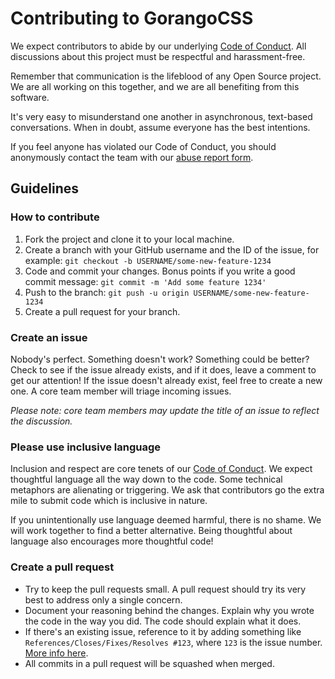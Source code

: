 # Contributing to GorangoCSS

 We expect contributors to abide by our underlying [Code of Conduct](https://gorangocss.kawanua.id/codeofconduct). All discussions about this project must be respectful and harassment-free.

Remember that communication is the lifeblood of any Open Source project. We are all working on this together, and we are all benefiting from this software.

It's very easy to misunderstand one another in asynchronous, text-based conversations. When in doubt, assume everyone has the best intentions.

If you feel anyone has violated our Code of Conduct, you should anonymously contact the team with our [abuse report form](https://kontak.kawanua.id/en/).

## Guidelines

### How to contribute

1. Fork the project and clone it to your local machine.
2. Create a branch with your GitHub username and the ID of the issue, for example: `git checkout -b USERNAME/some-new-feature-1234`
3. Code and commit your changes. Bonus points if you write a good commit message: `git commit -m 'Add some feature 1234'`
4. Push to the branch: `git push -u origin USERNAME/some-new-feature-1234`
5. Create a pull request for your branch.

### Create an issue

Nobody's perfect. Something doesn't work? Something could be better? Check to see if the issue already exists, and if it does, leave a comment to get our attention! If the issue doesn't already exist, feel free to create a new one. A core team member will triage incoming issues.

_Please note: core team members may update the title of an issue to reflect the discussion._

### Please use inclusive language

Inclusion and respect are core tenets of our [Code of Conduct](https://gorangocss.kawanua.id/codeofconduct). We expect thoughtful language all the way down to the code. Some technical metaphors are alienating or triggering. We ask that contributors go the extra mile to submit code which is inclusive in nature.

If you unintentionally use language deemed harmful, there is no shame. We will work together to find a better alternative. Being thoughtful about language also encourages more thoughtful code!

### Create a pull request

* Try to keep the pull requests small. A pull request should try its very best to address only a single concern.
* Document your reasoning behind the changes. Explain why you wrote the code in the way you did. The code should explain what it does.
*  If there's an existing issue, reference to it by adding something like `References/Closes/Fixes/Resolves #123`, where `123` is the issue number. [More info here](https://github.com/blog/1506-closing-issues-via-pull-requests).
* All commits in a pull request will be squashed when merged.



